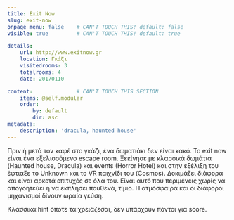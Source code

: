 ```yaml
---
title: Exit Now
slug: exit-now
onpage_menu: false    # CAN'T TOUCH THIS! default: false
visible: true         # CAN'T TOUCH THIS! default: true

details:
    url: http://www.exitnow.gr
    location: Γκάζι
    visitedrooms: 3
    totalrooms: 4
    date: 20170110

content:              # CAN'T TOUCH THIS SECTION
    items: @self.modular
    order:
        by: default
        dir: asc
metadata:
    description: 'dracula, haunted house'
---
```


Πριν ή μετά τον καφέ στο γκάζι, ένα δωματιάκι δεν είναι κακό. Το exit now είναι ένα εξελισσόμενο escape room. Ξεκίνησε με κλασσικά δωμάτια (Haunted house, Dracula) και 
events (Horror Hotel) και στην εξέλιξη του έφτιαξε το Unknown και το VR παιχνίδι του (Cosmos). Δοκιμάζει διάφορα και είναι αρκετά επιτυχές σε όλα του. 
Είναι αυτό που περιμένεις χωρίς να απογοητεύει ή να εκπλήσει πουθενά, τίμιο. Η ατμόσφαιρα και οι διάφοροι μηχανισμοί δίνουν ωραία γεύση. 

 Κλασσικά hint όποτε τα χρειάζεσαι, δεν υπάρχουν πόντοι για score.